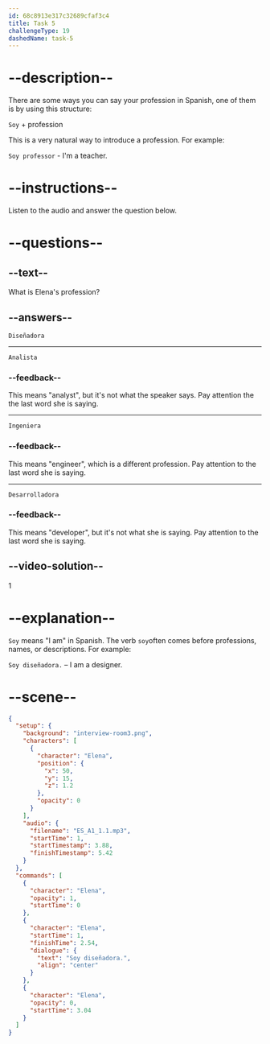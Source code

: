 ```yaml
---
id: 68c8913e317c32689cfaf3c4
title: Task 5
challengeType: 19
dashedName: task-5
---
```

<!-- (Audio) Elena: Soy diseñadora -->

# --description--

There are some ways you can say your profession in Spanish, one of them is by using this structure:

`Soy` + profession

This is a very natural way to introduce a profession. For example:

`Soy professor` - I'm a teacher.

# --instructions--

Listen to the audio and answer the question below.

# --questions--

## --text--

What is Elena's profession?

## --answers--

`Diseñadora`

---

`Analista`

### --feedback--

This means "analyst", but it's not what the speaker says. Pay attention the the last word she is saying.

---

`Ingeniera`

### --feedback--

This means "engineer", which is a different profession. Pay attention to the last word she is saying.

---

`Desarrolladora`

### --feedback--

This means "developer", but it's not what she is saying. Pay attention to the last word she is saying.

## --video-solution--

1

# --explanation--

`Soy` means "I am" in Spanish. The verb `soy`often comes before professions, names, or descriptions. For example:  

`Soy diseñadora.` – I am a designer.

# --scene--

```json
{
  "setup": {
    "background": "interview-room3.png",
    "characters": [
      {
        "character": "Elena",
        "position": {
          "x": 50,
          "y": 15,
          "z": 1.2
        },
        "opacity": 0
      }
    ],
    "audio": {
      "filename": "ES_A1_1.1.mp3",
      "startTime": 1,
      "startTimestamp": 3.88,
      "finishTimestamp": 5.42
    }
  },
  "commands": [
    {
      "character": "Elena",
      "opacity": 1,
      "startTime": 0
    },
    {
      "character": "Elena",
      "startTime": 1,
      "finishTime": 2.54,
      "dialogue": {
        "text": "Soy diseñadora.",
        "align": "center"
      }
    },
    {
      "character": "Elena",
      "opacity": 0,
      "startTime": 3.04
    }
  ]
}
```
